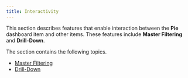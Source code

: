 ```yaml
---
title: Interactivity
---
```

This section describes features that enable interaction between the **Pie** dashboard item and other items. These features include **Master Filtering** and **Drill-Down**.

The section contains the following topics.
* [Master Filtering](../../../../../dashboard-for-desktop/articles/dashboard-designer/designing-dashboard-items/pies/interactivity/master-filtering.md)
* [Drill-Down](../../../../../dashboard-for-desktop/articles/dashboard-designer/designing-dashboard-items/pies/interactivity/drill-down.md)